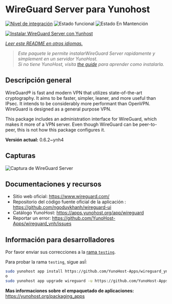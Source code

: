 <!--
Este archivo README esta generado automaticamente<https://github.com/YunoHost/apps/tree/master/tools/readme_generator>
No se debe editar a mano.
-->

# WireGuard Server para Yunohost

[![Nivel de integración](https://apps.yunohost.org/badge/integration/wireguard)](https://ci-apps.yunohost.org/ci/apps/wireguard/)
![Estado funcional](https://apps.yunohost.org/badge/state/wireguard)
![Estado En Mantención](https://apps.yunohost.org/badge/maintained/wireguard)

[![Instalar WireGuard Server con Yunhost](https://install-app.yunohost.org/install-with-yunohost.svg)](https://install-app.yunohost.org/?app=wireguard)

*[Leer este README en otros idiomas.](./ALL_README.md)*

> *Este paquete le permite instalarWireGuard Server rapidamente y simplement en un servidor YunoHost.*  
> *Si no tiene YunoHost, visita [the guide](https://yunohost.org/install) para aprender como instalarla.*

## Descripción general

WireGuard® is fast and modern VPN that utilizes state-of-the-art cryptography. It aims to be faster, simpler, leaner, and more useful than IPsec. It intends to be considerably more performant than OpenVPN. WireGuard is designed as a general purpose VPN.

This package includes an administration interface for WireGuard, which makes it more of a VPN server. Even though WireGuard can be peer-to-peer, this is not how this package configures it.


**Versión actual:** 0.6.2~ynh4

## Capturas

![Captura de WireGuard Server](./doc/screenshots/screenshot.png)

## Documentaciones y recursos

- Sitio web oficial: <https://www.wireguard.com/>
- Repositorio del código fuente oficial de la aplicación : <https://github.com/ngoduykhanh/wireguard-ui>
- Catálogo YunoHost: <https://apps.yunohost.org/app/wireguard>
- Reportar un error: <https://github.com/YunoHost-Apps/wireguard_ynh/issues>

## Información para desarrolladores

Por favor enviar sus correcciones a la [rama `testing`](https://github.com/YunoHost-Apps/wireguard_ynh/tree/testing).

Para probar la rama `testing`, sigue asÍ:

```bash
sudo yunohost app install https://github.com/YunoHost-Apps/wireguard_ynh/tree/testing --debug
o
sudo yunohost app upgrade wireguard -u https://github.com/YunoHost-Apps/wireguard_ynh/tree/testing --debug
```

**Mas informaciones sobre el empaquetado de aplicaciones:** <https://yunohost.org/packaging_apps>
